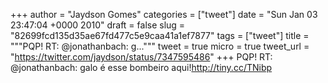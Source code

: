 
+++
author = "Jaydson Gomes"
categories = ["tweet"]
date = "Sun Jan 03 23:47:04 +0000 2010"
draft = false
slug = "82699fcd135d35ae67fd477c5e9caa41a1ef7877"
tags = ["tweet"]
title = """PQP! RT: @jonathanbach: g..."""
tweet = true
micro = true
tweet_url = "https://twitter.com/jaydson/status/7347595486"
+++
PQP! RT: @jonathanbach: galo é esse bombeiro aqui!http://tiny.cc/TNibp
